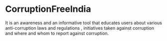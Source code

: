 # CorruptionFreeIndia
It is an awareness and an informative tool that educates users about various anti-corruption laws and regulations , initiatives taken against corruption and where and whom to report against corruption.
